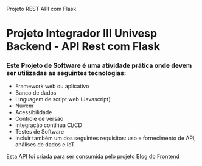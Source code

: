 Projeto REST API com Flask

# Projeto Integrador III Univesp Backend - API Rest com Flask

### Este Projeto de Software é uma atividade prática onde devem ser utilizadas as seguintes tecnologias:
- Framework web ou aplicativo
- Banco de dados
- Linguagem de script web (Javascript)
- Nuvem
- Acessibilidade
- Controle de versão
- Integração contínua CI/CD
- Testes de Software
- Incluir também um dos seguintes requisitos: uso e fornecimento de API, análises de dados e IoT.

[Esta API foi criada para ser consumida pelo projeto Blog do Frontend](https://github.com/DanCamargo176/projeto-integrador-3)
